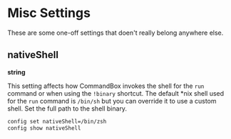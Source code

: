 # Misc Settings

These are some one-off settings that doen't really belong anywhere else.

## nativeShell
**string**

This setting affects how CommandBox invokes the shell for the `run` command or when using the `!binary` shortcut.  The default *nix shell used for the `run` command is `/bin/sh` but you can override it to use a custom shell.  Set the full path to the shell binary.
```bash
config set nativeShell=/bin/zsh
config show nativeShell
```